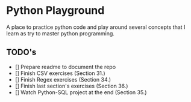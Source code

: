 # Python Playground

A place to practice python code and play around several concepts that I learn as try to master python programming.

## TODO's

- [] Prepare readme to document the repo
- [] Finish CSV exercises (Section 31.)
- [] Finish Regex exercises (Section 34.)
- [] Finish last section's exercises (Section 36.)
- [] Watch Python-SQL project at the end (Section 35.)
